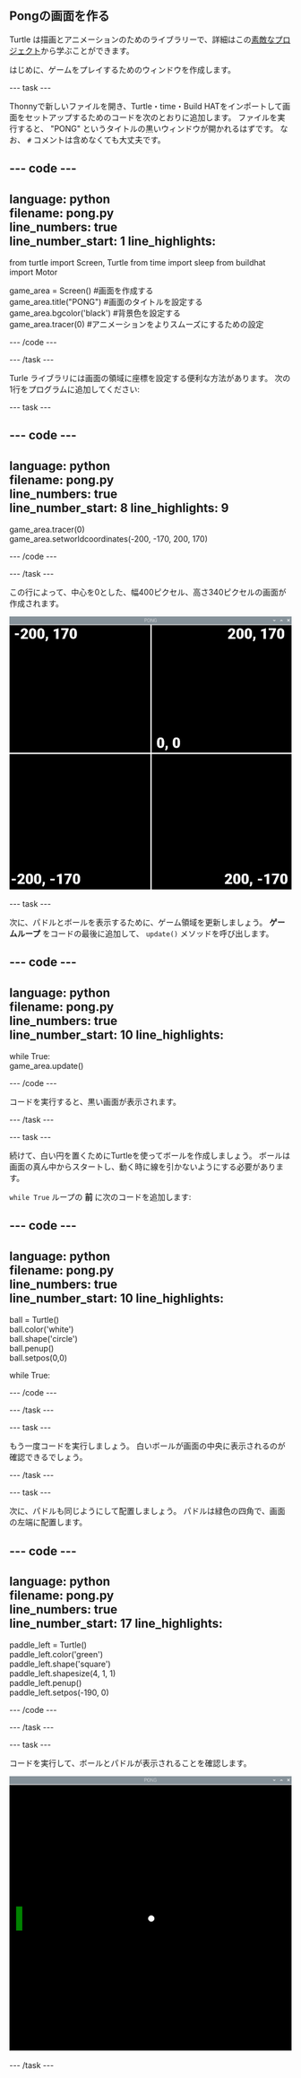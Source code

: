 ## Pongの画面を作る

Turtle は描画とアニメーションのためのライブラリーで、詳細はこの[素敵なプロジェクト](https://projects.raspberrypi.org/ja-JP/projects/turtle-race)から学ぶことができます。


はじめに、ゲームをプレイするためのウィンドウを作成します。

--- task ---

Thonnyで新しいファイルを開き、Turtle・time・Build HATをインポートして画面をセットアップするためのコードを次のとおりに追加します。 ファイルを実行すると、 "PONG" というタイトルの黒いウィンドウが開かれるはずです。 なお、 `#` コメントは含めなくても大丈夫です。

--- code ---
---
language: python   
filename: pong.py   
line_numbers: true   
line_number_start: 1
line_highlights:
---

from turtle import Screen, Turtle
from time import sleep 
from buildhat import Motor   

game_area = Screen() #画面を作成する   
game_area.title("PONG") #画面のタイトルを設定する   
game_area.bgcolor('black') #背景色を設定する   
game_area.tracer(0) #アニメーションをよりスムーズにするための設定

--- /code ---

--- /task ---

Turle ライブラリには画面の領域に座標を設定する便利な方法があります。 次の1行をプログラムに追加してください:

--- task ---

--- code ---
---
language: python   
filename: pong.py   
line_numbers: true   
line_number_start: 8
line_highlights: 9
---

game_area.tracer(0)   
game_area.setworldcoordinates(-200, -170, 200, 170)

--- /code ---

--- /task ---

この行によって、中心を0とした、幅400ピクセル、高さ340ピクセルの画面が作成されます。

![ゲーム画面のスクリーンショットの四隅と中心に座標を示したもの。 左上は-200,170、右上は200,170、左下は-200,-170、右下は200,-170です。 そして中心は0,0です。](images/coords.png)

--- task ---

次に、パドルとボールを表示するために、ゲーム領域を更新しましょう。 **ゲームループ** をコードの最後に追加して、 `update()` メソッドを呼び出します。

--- code ---
---
language: python   
filename: pong.py   
line_numbers: true   
line_number_start: 10
line_highlights:
---

while True:   
    game_area.update()

--- /code ---

コードを実行すると、黒い画面が表示されます。

--- /task ---

--- task ---

続けて、白い円を置くためにTurtleを使ってボールを作成しましょう。 ボールは画面の真ん中からスタートし、動く時に線を引かないようにする必要があります。

`while True` ループの **前** に次のコードを追加します:

--- code ---
---
language: python   
filename: pong.py   
line_numbers: true   
line_number_start: 10
line_highlights:
---

ball = Turtle()   
ball.color('white')   
ball.shape('circle')   
ball.penup()   
ball.setpos(0,0)

while True:

--- /code ---

--- /task ---

--- task ---

もう一度コードを実行しましょう。 白いボールが画面の中央に表示されるのが確認できるでしょう。

--- /task ---

--- task ---

次に、パドルも同じようにして配置しましょう。 パドルは緑色の四角で、画面の左端に配置します。

--- code ---
---
language: python   
filename: pong.py   
line_numbers: true   
line_number_start: 17
line_highlights:
---

paddle_left = Turtle()   
paddle_left.color('green')   
paddle_left.shape('square')   
paddle_left.shapesize(4, 1, 1)   
paddle_left.penup()   
paddle_left.setpos(-190, 0)

--- /code ---

--- /task ---

--- task ---

コードを実行して、ボールとパドルが表示されることを確認します。

![白いボールが黒い画面の中央にあり、左端には緑色のパドルがあります。](images/pong_static.png)

--- /task ---
